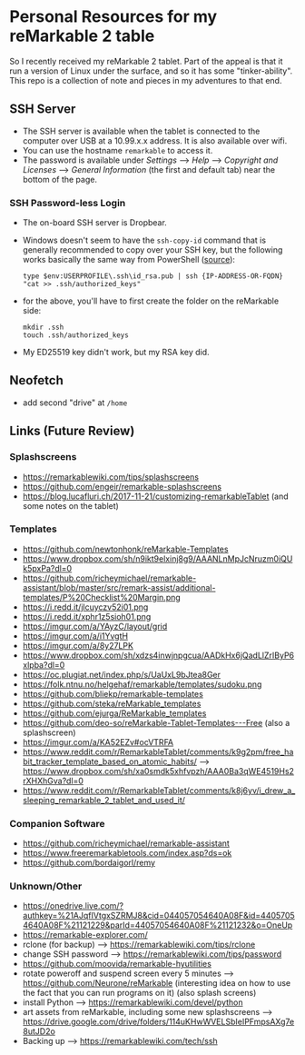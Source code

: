 # Personal Resources for my reMarkable 2 table

So I recently received my reMarkable 2 tablet. Part of the appeal is that it
run a version of Linux under the surface, and so it has some "tinker-ability".
This repo is a collection of note and pieces in my adventures to that end.

## SSH Server

* The SSH server is available when the tablet is connected to the computer over
  USB at a 10.99.x.x address. It is also available over wifi.
* You can use the hostname `remarkable` to access it.
* The password is available under *Settings* --> *Help* --> *Copyright and
  Licenses* --> *General Information* (the first and default tab) near the
  bottom of the page.

### SSH Password-less Login

* The on-board SSH server is Dropbear.
* Windows doesn't seem to have the `ssh-copy-id` command that is generally
  recommended to copy over your SSH key, but the following works basically the
  same way from PowerShell ([source](https://www.chrisjhart.com/Windows-10-ssh-copy-id/)):

      type $env:USERPROFILE\.ssh\id_rsa.pub | ssh {IP-ADDRESS-OR-FQDN} "cat >> .ssh/authorized_keys"

* for the above, you'll have to first create the folder on the reMarkable side:

      mkdir .ssh
      touch .ssh/authorized_keys

* My ED25519 key didn't work, but my RSA key did.

## Neofetch

* add second "drive" at `/home`

## Links (Future Review)

### Splashscreens

* <https://remarkablewiki.com/tips/splashscreens>
* <https://github.com/engeir/remarkable-splashscreens>
* <https://blog.lucafluri.ch/2017-11-21/customizing-remarkableTablet> (and some
  notes on the tablet)

### Templates

* <https://github.com/newtonhonk/reMarkable-Templates>
* <https://www.dropbox.com/sh/n9ikt9elxinj8g9/AAANLnMpJcNruzm0iQUk5pxPa?dl=0>
* <https://github.com/richeymichael/remarkable-assistant/blob/master/src/remark-assist/additional-templates/P%20Checklist%20Margin.png>
* <https://i.redd.it/jlcuyczv52i01.png>
* <https://i.redd.it/xphr1z5sioh01.png>
* <https://imgur.com/a/YAyzC/layout/grid>
* <https://imgur.com/a/i1YvgtH>
* <https://imgur.com/a/8y27LPK>
* <https://www.dropbox.com/sh/xdzs4inwjnpgcua/AADkHx6jQadLlZrIByP6xlpba?dl=0>
* <https://oc.plugiat.net/index.php/s/UaUxL9bJtea8Ger>
* <https://folk.ntnu.no/helgehaf/remarkable/templates/sudoku.png>
* <https://github.com/bliekp/remarkable-templates>
* <https://github.com/steka/reMarkable_templates>
* <https://github.com/ejurga/ReMarkable_templates>
* <https://github.com/deo-so/reMarkable-Tablet-Templates---Free> (also a
  splashscreen)
* <https://imgur.com/a/KA52EZv#ocVTRFA>
* <https://www.reddit.com/r/RemarkableTablet/comments/k9g2pm/free_habit_tracker_template_based_on_atomic_habits/>
  -->
  <https://www.dropbox.com/sh/xa0smdk5xhfvpzh/AAA0Ba3qWE4519Hs2rXHXhGva?dl=0>
* <https://www.reddit.com/r/RemarkableTablet/comments/k8j6yv/i_drew_a_sleeping_remarkable_2_tablet_and_used_it/>

### Companion Software

* <https://github.com/richeymichael/remarkable-assistant>
* <https://www.freeremarkabletools.com/index.asp?ds=ok>
* <https://github.com/bordaigorl/remy>

### Unknown/Other

* <https://onedrive.live.com/?authkey=%21AJqfIVtgxSZRMJ8&cid=044057054640A08F&id=44057054640A08F%21121229&parId=44057054640A08F%21121232&o=OneUp>
* <https://remarkable-explorer.com/>
* rclone (for backup) --> <https://remarkablewiki.com/tips/rclone>
* change SSH password --> <https://remarkablewiki.com/tips/password>
* <https://github.com/moovida/remarkable-hyutilities>
* rotate poweroff and suspend screen every 5 minutes -->
  <https://github.com/Neurone/reMarkable> (interesting idea on how to use the
  fact that you can run programs on it) (also splash screens)
* install Python --> <https://remarkablewiki.com/devel/python>
* art assets from reMarkable, including some new splashscreens -->
  <https://drive.google.com/drive/folders/114uKHwWVELSbIeIPFmpsAXg7e8utJD2o>
* Backing up --> <https://remarkablewiki.com/tech/ssh>
